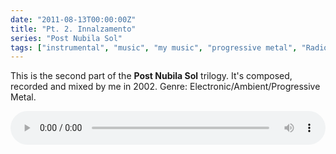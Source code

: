 ```yaml
---
date: "2011-08-13T00:00:00Z"
title: "Pt. 2. Innalzamento"
series: "Post Nubila Sol"
tags: ["instrumental", "music", "my music", "progressive metal", "Radiolaria"]
---
```


This is the second part of the **Post Nubila Sol** trilogy. It's composed, recorded and mixed by me in 2002. Genre: Electronic/Ambient/Progressive Metal.

<!--more-->

<audio src="/radiolaria/track-listen/53" style="width: 100%;" controls></audio>
